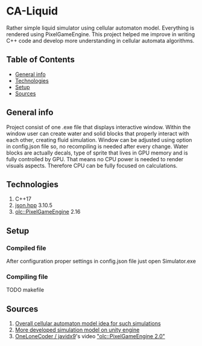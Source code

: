 # CA-Liquid
Rather simple liquid simulator using cellular automaton model. Everything is rendered using PixelGameEngine.
This project helped me improve in writing C++ code and develop more understanding in cellular automata algorithms.

## Table of Contents
* [General info](#general-info)
* [Technologies](#technologies)
* [Setup](#setup)
* [Sources](#sources)

## General info
Project consist of one .exe file that displays interactive window. Within the window user can create water and solid blocks that properly interact with each other,
creating fluid simulation. Window can be adjusted using option in config.json file so, no recompiling is needed after every change. Water blocks are actually decals,
type of sprite that lives in GPU memory and is fully controlled by GPU. That means no CPU power is needed to render visuals aspects. Therefore CPU can be fully focused on calculations.

## Technologies
 1. C++17
 2. [json.hpp](https://github.com/nlohmann/json) 3.10.5
 3. [olc::PixelGameEngine](https://github.com/OneLoneCoder/olcPixelGameEngine) 2.16
 
 ## Setup
  ### Compiled file
   After configuration proper settings in config.json file just open Simulator.exe
  ### Compiling file
   TODO makefile
   
## Sources
1. [Overall cellular automaton model idea for such simulations](https://w-shadow.com/blog/2009/09/01/simple-fluid-simulation)
2. [More developed simulation model on unity engine](http://www.jgallant.com/2d-liquid-simulator-with-cellular-automaton-in-unity)
3. [OneLoneCoder / javidx9](https://github.com/OneLoneCoder)'s video ["olc::PixelGameEngine 2.0"](https://www.youtube.com/watch?v=8OfgGUGP4Vc)
